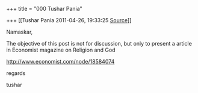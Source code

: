+++
title = "000 Tushar Pania"

+++
[[Tushar Pania	2011-04-26, 19:33:25 [Source](https://groups.google.com/g/samskrita/c/5E09rSFR2i0)]]



Namaskar,





The objective of this post is not for discussion, but only to present a article in Economist magazine on Religion and God



<http://www.economist.com/node/18584074>





regards

tushar

